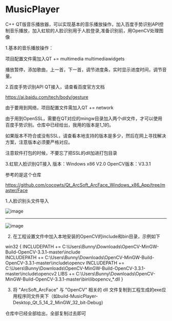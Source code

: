 # MusicPlayer
C++ QT版音乐播放器，可以实现基本的音乐播放操作，加入百度手势识别API控制音乐播放，加入虹软的人脸识别用于人脸登录,准备识别前，用OpenCV处理图像

1.基本的音乐播放操作：

项目配置文件需加入QT       += multimedia multimediawidgets


播放暂停，添加歌曲，上一首，下一首，调节进度条，实时显示进度时间，调节音量。

2.百度手势识别API  QT接入，请查看百度官方文档

https://ai.baidu.com/tech/body/gesture

由于要用到网络，项目配置文件需加入QT       += network

由于用到OpenSSL，需要在QT对应的mingw目录加入两个dll文件，才可以使用百度手势识别。仓库中已经给出，我用的版本是1_1的。

如果版本不符合或没有SSL，请查看本地支持的版本是多少，然后在网上寻找解决方案，注意版本必须要严格对应。

注意软件打包的时候，不要忘了把SSL的dll加进打包目录


3.虹软人脸识别QT接入
版本：Windows x86 V2.0
OpenCV版本：V3.3.1

参考的是这个仓库

https://github.com/cocowts/Qt_ArcSoft_ArcFace_Windows_x86_App/tree/master/Face


1.人脸识别头文件导入

![image](https://user-images.githubusercontent.com/57706599/190042771-6bbf8dba-20e2-467d-9896-9db71b2e35d4.png)

-----------------------------------------------------------------------------------------------------------------

![image](https://user-images.githubusercontent.com/57706599/190043767-17fe6840-bf55-4bbb-a2a6-21eec546f023.png)



2. 在工程设置文件中加入本地安装的OpenCV的include和bin目录，示例如下

win32 {
INCLUDEPATH += C:\Users\Bunny\Downloads\OpenCV-MinGW-Build-OpenCV-3.3.1-master\include\
INCLUDEPATH += C:\Users\Bunny\Downloads\OpenCV-MinGW-Build-OpenCV-3.3.1-master\include\opencv
INCLUDEPATH += C:\Users\Bunny\Downloads\OpenCV-MinGW-Build-OpenCV-3.3.1-master\include\opencv2
LIBS += C:\Users\Bunny\Downloads\OpenCV-MinGW-Build-OpenCV-3.3.1-master\bin\libopencv_*.dll
}

3. 将 "ArcSoft_ArcFace" 与 "OpenCV" 相关的 dll 文件复制到工程生成的exe应用程序同文件夹下（如build-MusicPlayer-Desktop_Qt_5_14_2_MinGW_32_bit-Debug）

仓库中已经全部给出，全部复制过去即可

